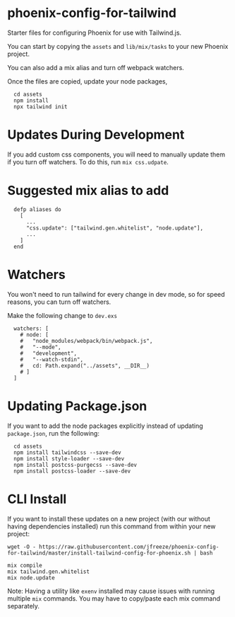 # phoenix-config-for-tailwind

Starter files for configuring Phoenix for use with Tailwind.js.

You can start by copying the `assets` and `lib/mix/tasks` to your new Phoenix project.

You can also add a mix alias and turn off webpack watchers.

Once the files are copied, update your node packages,
```
  cd assets
  npm install
  npx tailwind init
```

# Updates During Development

If you add custom css components, you will need to manually update them if you turn off watchers. To do this, run `mix css.udpate`.

# Suggested mix alias to add
```  
  defp aliases do
    [
      ...
      "css.update": ["tailwind.gen.whitelist", "node.update"],
      ...
    ]
  end
```

# Watchers
You won't need to run tailwind for every change in dev mode, so for speed reasons, you can turn off watchers.

Make the following change to `dev.exs`
```
  watchers: [
    # node: [
    #   "node_modules/webpack/bin/webpack.js",
    #   "--mode",
    #   "development",
    #   "--watch-stdin",
    #   cd: Path.expand("../assets", __DIR__)
    # ]
  ]
```

# Updating Package.json 

If you want to add the node packages explicitly instead of updating `package.json`, run the following:

```
  cd assets
  npm install tailwindcss --save-dev
  npm install style-loader --save-dev
  npm install postcss-purgecss --save-dev
  npm install postcss-loader --save-dev
```

# CLI Install

If you want to install these updates on a new project (with our without having dependencies installed) run this command from within your new project:

```
wget -O - https://raw.githubusercontent.com/jfreeze/phoenix-config-for-tailwind/master/install-tailwind-config-for-phoenix.sh | bash

mix compile
mix tailwind.gen.whitelist
mix node.update
```

Note: Having a utility like `exenv` installed may cause issues with running multiple `mix` commands. You may have to copy/paste each mix command separately.